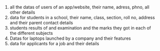 1. all the datas of users of an app/website, their name, adress, phno, all other details
2. data for students in a school, their name, class, section, roll no, address and their parent contact details
3. students results of and examination and the marks they got in each of the different subjects
4. Datas for laptops launched by a company and their features
5. data for applicants for a job and their details
